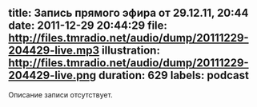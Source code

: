 title: Запись прямого эфира от 29.12.11, 20:44
date: 2011-12-29 20:44:29
file: http://files.tmradio.net/audio/dump/20111229-204429-live.mp3
illustration: http://files.tmradio.net/audio/dump/20111229-204429-live.png
duration: 629
labels: podcast
---
Описание записи отсутствует.

